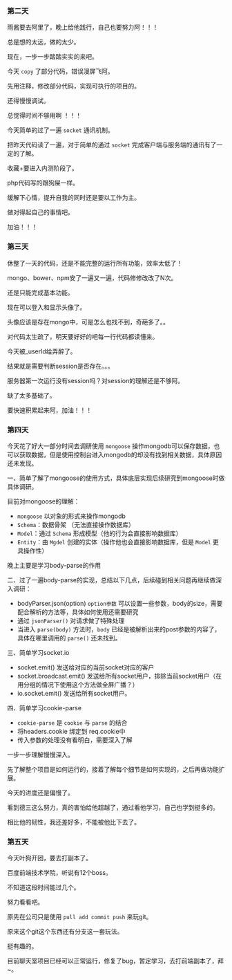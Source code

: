 ### 第二天

雨酱要去阿里了，晚上给他践行，自己也要努力阿！！！

总是想的太远，做的太少。

现在，一步一步踏踏实实的来吧。

今天 `copy` 了部分代码，错误漫屏飞阿。

先用注释，修改部分代码，实现可执行的项目的。

还得慢慢调试。

总觉得时间不够用啊 ！！！

今天简单的过了一遍 `socket` 通讯机制。

把昨天代码读了一遍，对于简单的通过 `socket` 完成客户端与服务端的通讯有了一定的了解。

收藏+要进入内测阶段了。

php代码写的跟狗屎一样。

缓解下心情，提升自我的同时还是要以工作为主。

做对得起自己的事情吧。

加油！！！

### 第三天

休整了一天的代码，还是不能完整的运行所有功能，效率太低了！

mongo、bower、npm安了一遍又一遍，代码修修改改了N次。

还是只能完成基本功能。

现在可以登入和显示头像了。

头像应该是存在mongo中，可是怎么也找不到，奇葩多了。。

对代码太生疏了，明天要好好的吧每一行代码都读懂来。

今天被_userId给弄醉了。

结果就是需要判断session是否存在。。。

服务器第一次运行没有session吗？对session的理解还是不够阿。

缺了太多基础了。

要快速积累起来阿，加油！！！

### 第四天

今天花了好大一部分时间去调研使用 `mongoose` 操作mongodb可以保存数据，也可以获取数据，但是使用控制台进入mongodb的却没有找到相关数据，具体原因还未发现。

一、简单了解了mongoose的使用方式，具体底层实现后续研究到mongoose时做具体调研。

目前对mongoose的理解：
- `mongoose` 以对象的形式来操作mongodb
- `Schema`：数据骨架 （无法直接操作数据库）
- `Model`：通过 `Schema` 形成模型（他的行为会直接影响数据库）
- `Entity`：由 `Mgdel` 创建的实体（操作他也会直接影响数据库，但是 `Model` 更具操作性）

晚上主要是学习body-parse的作用

二、过了一遍body-parse的实现，总结以下几点，后续碰到相关问题再继续做深入调研：
- bodyParser.json(option) `option参数` 可以设置一些参数，body的size，需要配合解析的方法等，具体如何使用还需要研究
- 通过 `jsonParser()` 对请求做了特殊处理
- 当进入 `parse(body)` 方法时，`body` 已经是被解析出来的post参数的内容了，具体在哪里调用的 `parse()` 还未找到。
    
三、简单学习socket.io
- socket.emit() 发送给对应的当前socket对应的客户
- socket.broadcast.emit() 发送给所有socket用户，排除当前socket用户（在用分组的情况下使用这个方法做全屏广播？）
- io.socket.emit() 发送给所有socket用户。

四、简单学习cookie-parse
- `cookie-parse` 是 `cookie` 与 `parse` 的结合
- 将headers.cookie 绑定到 req.cookie中
- 传入参数的处理没有看明白，需要深入了解

一步一步理解慢慢深入。

先了解整个项目是如何运行的，接着了解每个细节是如何实现的，之后再做功能扩展。

今天的进度还是偏慢了。

看到德三这么努力，真的害怕给他超越了，通过看他学习，自己也学到挺多的。

相比他的韧性，我还差好多，不能被他比下去了。

### 第五天

今天叶狗开团，要去打副本了。

百度前端技术学院，听说有12个boss。

不知道这段时间能过几个。

努力看看吧。

原先在公司只是使用 `pull add commit push` 来玩git。

原来这个git这个东西还有分支这一套玩法。

挺有趣的。

目前聊天室项目已经可以正常运行，修复了bug，暂定学习，去打前端副本了，拜~。



